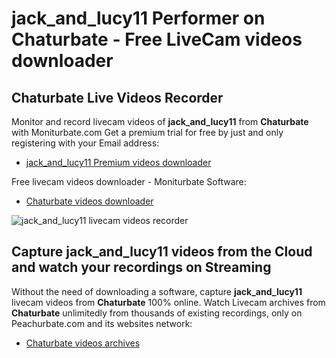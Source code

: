 # jack_and_lucy11 Performer on Chaturbate - Free LiveCam videos downloader

## Chaturbate Live Videos Recorder

Monitor and record livecam videos of **jack_and_lucy11** from **Chaturbate** with Moniturbate.com
Get a premium trial for free by just and only registering with your Email address:
* [jack_and_lucy11 Premium videos downloader](https://moniturbate.com/request-demo-licence-key.html)

Free livecam videos downloader - Moniturbate Software:
* [Chaturbate videos downloader](https://moniturbate.com/moniturbate-download-software.html)

![jack_and_lucy11 livecam videos recorder](https://peachurnet.com/templates/moniturbate-software.png)


## Capture jack_and_lucy11 videos from the Cloud and watch your recordings on Streaming

Without the need of downloading a software, capture **jack_and_lucy11** livecam videos from **Chaturbate** 100% online.
Watch Livecam archives from **Chaturbate** unlimitedly from thousands of existing recordings, only on Peachurbate.com and its websites network:
* [Chaturbate videos archives](https://peachurnet.com/)